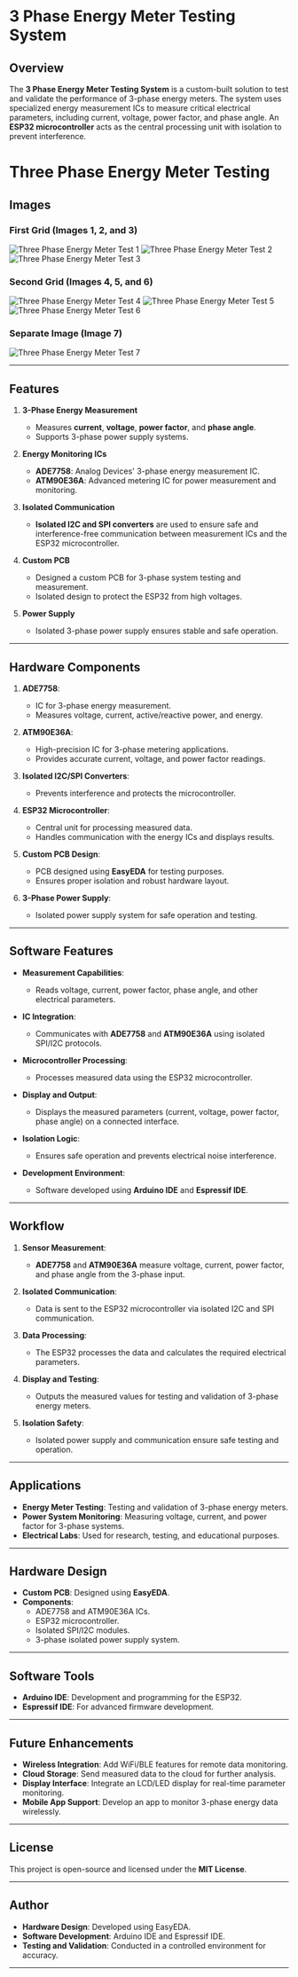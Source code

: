 # 3 Phase Energy Meter Testing System

## Overview
The **3 Phase Energy Meter Testing System** is a custom-built solution to test and validate the performance of 3-phase energy meters. The system uses specialized energy measurement ICs to measure critical electrical parameters, including current, voltage, power factor, and phase angle. An **ESP32 microcontroller** acts as the central processing unit with isolation to prevent interference.
# Three Phase Energy Meter Testing

## Images

### First Grid (Images 1, 2, and 3)
![Three Phase Energy Meter Test 1](https://github.com/karthirilla/karthikrilla.github.io/blob/main/PROJECTS/THREE%20PHASE%20ENERGY%20METER%20TESTING/THREE_PHASE_ENERGY_METER_TEST_1.jpg)
![Three Phase Energy Meter Test 2](https://github.com/karthirilla/karthikrilla.github.io/blob/main/PROJECTS/THREE%20PHASE%20ENERGY%20METER%20TESTING/THREE_PHASE_ENERGY_METER_TEST_2.jpg)
![Three Phase Energy Meter Test 3](https://github.com/karthirilla/karthikrilla.github.io/blob/main/PROJECTS/THREE%20PHASE%20ENERGY%20METER%20TESTING/THREE_PHASE_ENERGY_METER_TEST_3.jpg)

### Second Grid (Images 4, 5, and 6)
![Three Phase Energy Meter Test 4](https://github.com/karthirilla/karthikrilla.github.io/blob/main/PROJECTS/THREE%20PHASE%20ENERGY%20METER%20TESTING/THREE_PHASE_ENERGY_METER_TEST_4.jpg)
![Three Phase Energy Meter Test 5](https://github.com/karthirilla/karthikrilla.github.io/blob/main/PROJECTS/THREE%20PHASE%20ENERGY%20METER%20TESTING/THREE_PHASE_ENERGY_METER_TEST_5.jpg)
![Three Phase Energy Meter Test 6](https://github.com/karthirilla/karthikrilla.github.io/blob/main/PROJECTS/THREE%20PHASE%20ENERGY%20METER%20TESTING/THREE_PHASE_ENERGY_METER_TEST_6.jpg)

### Separate Image (Image 7)
![Three Phase Energy Meter Test 7](https://github.com/karthirilla/karthikrilla.github.io/blob/main/PROJECTS/THREE%20PHASE%20ENERGY%20METER%20TESTING/THREE_PHASE_ENERGY_METER_TEST_7.jpg)

---

## Features

1. **3-Phase Energy Measurement**  
   - Measures **current**, **voltage**, **power factor**, and **phase angle**.  
   - Supports 3-phase power supply systems.

2. **Energy Monitoring ICs**  
   - **ADE7758**: Analog Devices' 3-phase energy measurement IC.  
   - **ATM90E36A**: Advanced metering IC for power measurement and monitoring.

3. **Isolated Communication**  
   - **Isolated I2C and SPI converters** are used to ensure safe and interference-free communication between measurement ICs and the ESP32 microcontroller.

4. **Custom PCB**  
   - Designed a custom PCB for 3-phase system testing and measurement.  
   - Isolated design to protect the ESP32 from high voltages.

5. **Power Supply**  
   - Isolated 3-phase power supply ensures stable and safe operation.

---

## Hardware Components

1. **ADE7758**:  
   - IC for 3-phase energy measurement.  
   - Measures voltage, current, active/reactive power, and energy.

2. **ATM90E36A**:  
   - High-precision IC for 3-phase metering applications.  
   - Provides accurate current, voltage, and power factor readings.

3. **Isolated I2C/SPI Converters**:  
   - Prevents interference and protects the microcontroller.

4. **ESP32 Microcontroller**:  
   - Central unit for processing measured data.  
   - Handles communication with the energy ICs and displays results.

5. **Custom PCB Design**:  
   - PCB designed using **EasyEDA** for testing purposes.  
   - Ensures proper isolation and robust hardware layout.

6. **3-Phase Power Supply**:  
   - Isolated power supply system for safe operation and testing.

---

## Software Features

- **Measurement Capabilities**:  
   - Reads voltage, current, power factor, phase angle, and other electrical parameters.  

- **IC Integration**:  
   - Communicates with **ADE7758** and **ATM90E36A** using isolated SPI/I2C protocols.

- **Microcontroller Processing**:  
   - Processes measured data using the ESP32 microcontroller.  

- **Display and Output**:  
   - Displays the measured parameters (current, voltage, power factor, phase angle) on a connected interface.

- **Isolation Logic**:  
   - Ensures safe operation and prevents electrical noise interference.

- **Development Environment**:  
   - Software developed using **Arduino IDE** and **Espressif IDE**.

---

## Workflow

1. **Sensor Measurement**:  
   - **ADE7758** and **ATM90E36A** measure voltage, current, power factor, and phase angle from the 3-phase input.  

2. **Isolated Communication**:  
   - Data is sent to the ESP32 microcontroller via isolated I2C and SPI communication.

3. **Data Processing**:  
   - The ESP32 processes the data and calculates the required electrical parameters.

4. **Display and Testing**:  
   - Outputs the measured values for testing and validation of 3-phase energy meters.

5. **Isolation Safety**:  
   - Isolated power supply and communication ensure safe testing and operation.

---

## Applications

- **Energy Meter Testing**: Testing and validation of 3-phase energy meters.  
- **Power System Monitoring**: Measuring voltage, current, and power factor for 3-phase systems.  
- **Electrical Labs**: Used for research, testing, and educational purposes.  

---

## Hardware Design

- **Custom PCB**: Designed using **EasyEDA**.  
- **Components**:  
   - ADE7758 and ATM90E36A ICs.  
   - ESP32 microcontroller.  
   - Isolated SPI/I2C modules.  
   - 3-phase isolated power supply system.  

---

## Software Tools

- **Arduino IDE**: Development and programming for the ESP32.  
- **Espressif IDE**: For advanced firmware development.  

---

## Future Enhancements

- **Wireless Integration**: Add WiFi/BLE features for remote data monitoring.  
- **Cloud Storage**: Send measured data to the cloud for further analysis.  
- **Display Interface**: Integrate an LCD/LED display for real-time parameter monitoring.  
- **Mobile App Support**: Develop an app to monitor 3-phase energy data wirelessly.

---

## License

This project is open-source and licensed under the **MIT License**.

---

## Author

- **Hardware Design**: Developed using EasyEDA.  
- **Software Development**: Arduino IDE and Espressif IDE.  
- **Testing and Validation**: Conducted in a controlled environment for accuracy.

---

